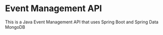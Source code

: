 # Event Management API
 This is a Java Event Management API that uses Spring Boot and Spring Data MongoDB
